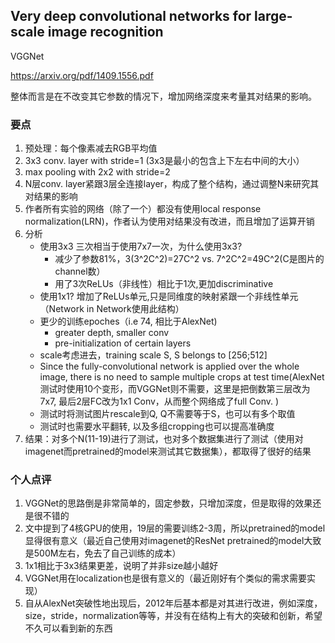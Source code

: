 ## Very deep convolutional networks for large-scale image recognition

VGGNet

https://arxiv.org/pdf/1409.1556.pdf

整体而言是在不改变其它参数的情况下，增加网络深度来考量其对结果的影响。

### 要点

1. 预处理：每个像素减去RGB平均值
2. 3x3 conv. layer with stride=1 (3x3是最小的包含上下左右中间的大小）
3. max pooling with 2x2 with stride=2
4. N层conv. layer紧跟3层全连接layer，构成了整个结构，通过调整N来研究其对结果的影响
5. 作者所有实验的网络（除了一个）都没有使用local response normalization(LRN)，作者认为使用对结果没有改进，而且增加了运算开销
6. 分析
    * 使用3x3 三次相当于使用7x7一次，为什么使用3x3?
        - 减少了参数81%，3(3^2C^2)=27C^2 vs. 7^2C^2=49C^2(C是图片的channel数）
        - 用了3次ReLUs（非线性）相比于1次,更加discriminative
    * 使用1x1? 增加了ReLUs单元,只是同维度的映射紧跟一个非线性单元（Network in Network使用此结构）
    * 更少的训练epoches（i.e 74, 相比于AlexNet)
        - greater depth, smaller conv
        - pre-initialization of certain layers
    * scale考虑进去，training scale S, S belongs to [256;512]
    * Since the fully-convolutional network is applied over the whole image, there is no need to sample multiple crops at test time(AlexNet测试时使用10个变形，而VGGNet则不需要，这里是把倒数第三层改为7x7, 最后2层FC改为1x1 Conv，从而整个网络成了full Conv. )
    * 测试时将测试图片rescale到Q, Q不需要等于S，也可以有多个取值
    * 测试时也需要水平翻转, 以及多组cropping也可以提高准确度
7. 结果：对多个N(11-19)进行了测试，也对多个数据集进行了测试（使用对imagenet而pretrained的model来测试其它数据集），都取得了很好的结果

### 个人点评

1. VGGNet的思路倒是非常简单的，固定参数，只增加深度，但是取得的效果还是很不错的
2. 文中提到了4核GPU的使用，19层的需要训练2-3周，所以pretrained的model显得很有意义（最近自己使用对imagenet的ResNet pretrained的model大致是500M左右，免去了自己训练的成本）
3. 1x1相比于3x3结果更差，说明了并非size越小越好
4. VGGNet用在localization也是很有意义的（最近刚好有个类似的需求需要实现）
5. 自从AlexNet突破性地出现后，2012年后基本都是对其进行改进，例如深度，size，stride，normalization等等，并没有在结构上有大的突破和创新，希望不久可以看到新的东西

